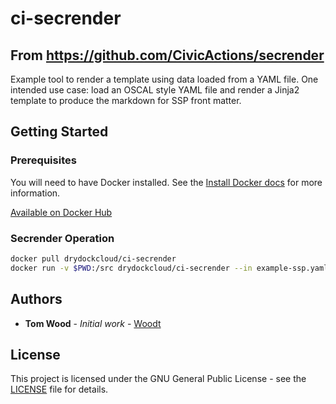 # ci-secrender

## From https://github.com/CivicActions/secrender

Example tool to render a template using data loaded from a YAML file. One intended use case: load an OSCAL style YAML file and render a Jinja2 template to produce the markdown for SSP front matter.

## Getting Started

### Prerequisites

You will need to have Docker installed. See the [Install Docker docs](https://docs.docker.com/install/) for more information.

[Available on Docker Hub](https://hub.docker.com/r/drydockcloud/ci-secrender)

### Secrender Operation

```bash
docker pull drydockcloud/ci-secrender
docker run -v $PWD:/src drydockcloud/ci-secrender --in example-ssp.yaml --template example-ssp.md.j2
```

## Authors

* **Tom Wood** - *Initial work* - [Woodt](https://github.com/woodt)

## License

This project is licensed under the GNU General Public License - see the [LICENSE](LICENSE) file for details.
